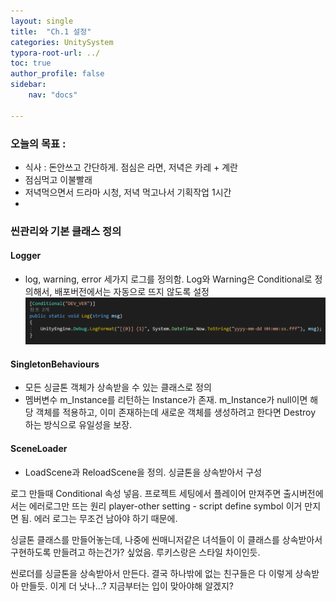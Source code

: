 ```yaml
---
layout: single
title:  "Ch.1 설정"
categories: UnitySystem
typora-root-url: ../
toc: true
author_profile: false
sidebar:
    nav: "docs"

---
```




### 오늘의 목표 : 
- 식사 : 돈안쓰고 간단하게. 점심은 라면, 저녁은 카레 + 계란 
- 점심먹고 이불빨래 
- 저녁먹으면서 드라마 시청, 저녁 먹고나서 기획작업 1시간 
- 

### 씬관리와 기본 클래스 정의
#### Logger
- log, warning, error 세가지 로그를 정의함. Log와 Warning은 Conditional로 정의해서, 배포버전에서는 자동으로 뜨지 않도록 설정
  ![image-20240922145105070](/../images/2024-09-22-Setting/image-20240922145105070.png)

#### SingletonBehaviours
- 모든 싱글톤 객체가 상속받을 수 있는 클래스로 정의 
- 멤버변수 m_Instance를 리턴하는 Instance가 존재. m_Instance가 null이면 해당 객체를 적용하고, 이미 존재하는데 새로운 객체를 생성하려고 한다면 Destroy 하는 방식으로 유일성을 보장. 

#### SceneLoader 
- LoadScene과 ReloadScene을 정의. 싱글톤을 상속받아서 구성 



로그 만들때 Conditional 속성 넣음. 프로젝트 세팅에서 플레이어 만져주면 출시버전에서는 에러로그만 뜨는 원리 
player-other setting - script define symbol 이거 만지면 됨. 
에러 로그는 무조건 남아야 하기 때문에. 

싱글톤 클래스를 만들어놓는데, 나중에 씬매니저같은 녀석들이 이 클래스를 상속받아서 구현하도록 만들려고 하는건가? 싶었음. 루키스랑은 스타일 차이인듯. 

씬로더를 싱글톤을 상속받아서 만든다. 결국 하나밖에 없는 친구들은 다 이렇게 상속받아 만들듯. 이게 더 낫나...? 
지금부터는 입이 맞아야해 알겠지? 